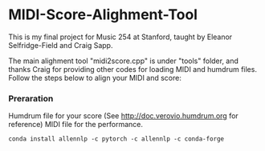 # MIDI-Score-Alighment-Tool

This is my final project for Music 254 at Stanford, taught by Eleanor Selfridge-Field and Craig Sapp.

The main alighment tool "midi2score.cpp" is under "tools" folder, and thanks Craig for providing other codes for loading MIDI and humdrum files. Follow the steps below to align your MIDI and score:

### Preraration
Humdrum file for your score (See http://doc.verovio.humdrum.org for reference)
MIDI file for the performance.

`conda install allennlp -c pytorch -c allennlp -c conda-forge`






